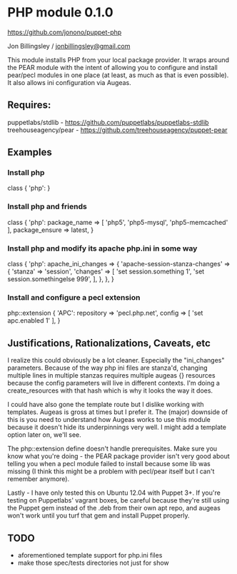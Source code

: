 # PHP module 0.1.0

https://github.com/jonono/puppet-php

Jon Billingsley / jonbillingsley@gmail.com

This module installs PHP from your local package provider. It wraps around the PEAR module with the intent of allowing you to configure and install pear/pecl modules in one place (at least, as much as that is even possible). It also allows ini configuration via Augeas.

## Requires:

puppetlabs/stdlib - https://github.com/puppetlabs/puppetlabs-stdlib
treehouseagency/pear - https://github.com/treehouseagency/puppet-pear

## Examples

### Install php

  class { 'php': }

### Install php and friends

  class { 'php':
    package_name   => [ 'php5', 'php5-mysql', 'php5-memcached' ],
    package_ensure => latest,
  }

### Install php and modify its apache php.ini in some way

  class { 'php':
    apache_ini_changes => {
      'apache-session-stanza-changes' => {
        'stanza' => 'session',
        'changes' => [ 'set session.something 1',
                       'set session.somethingelse 999',
                     ],
      },
    },
  }

### Install and configure a pecl extension

  php::extension { 'APC':
    repository   => 'pecl.php.net',
    config       => [ 'set apc.enabled 1' ],
  }

## Justifications, Rationalizations, Caveats, etc
I realize this could obviously be a lot cleaner. Especially the "ini_changes" parameters. Because of the way php ini files are stanza'd, changing multiple lines in multiple stanzas requires multiple augeas {} resources because the config parameters will live in different contexts. I'm doing a create_resources with that hash which is why it looks the way it does.

I could have also gone the template route but I dislike working with templates. Augeas is gross at times but I prefer it. The (major) downside of this is you need to understand how Augeas works to use this module because it doesn't hide its underpinnings very well. I might add a template option later on, we'll see.

The php::extension define doesn't handle prerequisites. Make sure you know what you're doing - the PEAR package provider isn't very good about telling you when a pecl module failed to install because some lib was missing (I think this might be a problem with pecl/pear itself but I can't remember anymore).

Lastly - I have only tested this on Ubuntu 12.04 with Puppet 3+. If you're testing on Puppetlabs' vagrant boxes, be careful because they're still using the Puppet gem instead of the .deb from their own apt repo, and augeas won't work until you turf that gem and install Puppet properly.

## TODO
* aforementioned template support for php.ini files
* make those spec/tests directories not just for show
